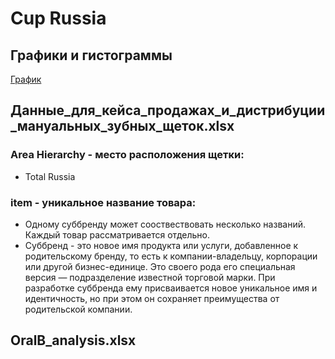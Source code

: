 # Cup Russia
## Графики и гистограммы
[График](https://yequalx.com/chart/line/%20Total%20Russia,Colors,3D%20White%20Whitening,3D%20White%20Whitening%20Black,Complex%20%D0%9F%D1%8F%D1%82%D0%B8%D1%81%D1%82%D0%BE%D1%80%D0%BE%D0%BD%D0%BD%D1%8F%D1%8F%20%D1%87%D0%B8%D1%81%D1%82%D0%BA%D0%B0,Pro-Expert%20Clean,Pro-Expert%20Clean%20Black,Pro-Expert%20Clean%20Flex,Pro-Expert%20Clean%20Flex,Complex%20%D0%93%D0%BB%D1%83%D0%B1%D0%BE%D0%BA%D0%B0%D1%8F%20%D1%87%D0%B8%D1%81%D1%82%D0%BA%D0%B0%20(Medium),Complex%20%D0%93%D0%BB%D1%83%D0%B1%D0%BE%D0%BA%D0%B0%D1%8F%20%D1%87%D0%B8%D1%81%D1%82%D0%BA%D0%B0%20(Soft),Pro-Expert%20Sensitive%20Black,%D0%92%D1%81%D0%B5%D1%81%D1%82%D0%BE%D1%80%D0%BE%D0%BD%D0%BD%D1%8F%D1%8F%20%D0%A7%D0%B8%D1%81%D1%82%D0%BA%D0%B0%20Black;%D0%AF%D0%BD%D0%B2%20-%20%D0%98%D1%8E%D0%BD%D1%8C%202020,1681.2,0,0,27409.9,0,0,0,0,20363.95,2804.8,0,107212.6;%D0%98%D1%8E%D0%BB%D1%8C%20-%20%D0%94%D0%B5%D0%BA%202020,12600.7,0.8,0,30861.6,0,0,0,0,25942.26,2541.5,0,108147.4;%D0%AF%D0%BD%D0%B2%20-%20%D0%98%D1%8E%D0%BD%D1%8C%202021,11153.9,2155.4,1090.3,29844.4,1131.5,443.9,443.9,363.4,17128.28,2206.3,363.4,124930.2;%D0%98%D1%8E%D0%BB%D1%8C%20-%20%D0%94%D0%B5%D0%BA%202021,12010.2,34493.1,19310.4,39193.1,15637.3,4489.6,4489.6,8606.8,14459.14,2213.8,8606.8,163769.6;%D0%AF%D0%BD%D0%B2%20-%20%D0%98%D1%8E%D0%BD%D1%8C%202022,9448.5,47526.5,21720.2,34607.3,16129,4489.6,5032.1,9468.1,13058.59,922,9468.1,150164.2#w:1200;h:800;c:4285F4,db4437,f4b400,0f9d58,ab47bc,00acc1,ff7043,9e9d24,5c6bc0,f06292,00796b,c2185b)
## Данные_для_кейса_продажах_и_дистрибуции_мануальных_зубных_щеток.xlsx
### Area Hierarchy - место расположения щетки:
   - Total Russia
### item - уникальное название товара: 
   - Одному суббренду может сооствествовать несколько названий. Каждый товар рассматривается отдельно.
   - Суббренд - это новое имя продукта или услуги, добавленное к родительскому бренду, то есть к компании-владельцу, корпорации или другой бизнес-единице. Это своего рода его специальная версия — подразделение известной торговой марки. При разработке суббренда ему присваивается новое уникальное имя и идентичность, но при этом он сохраняет преимущества от родительской компании.
## OralB_analysis.xlsx
